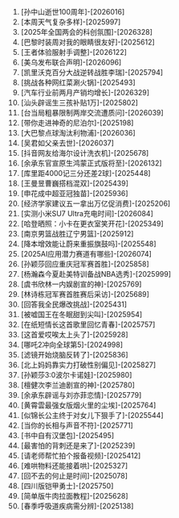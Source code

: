 
1. [孙中山逝世100周年]-[2026016]
1. [本周天气复杂多样]-[2025997]
1. [2025年全国两会的科创氛围]-[2026328]
1. [巴黎时装周对我的眼睛很友好]-[2025612]
1. [王者体验服射手调整]-[2026122]
1. [美乌发布联合声明]-[2026096]
1. [凯里沃克百分大战逆转战胜李瑞]-[2025794]
1. [挑战各种网红菜涮火锅]-[2025493]
1. [汽车行业前两月产销均增长]-[2026329]
1. [汕头辟谣生三孩补贴1万]-[2025802]
1. [台当局粗暴限制两岸交流遭质问]-[2026039]
1. [带你走进神奇的尼泊尔]-[2025198]
1. [大巴黎点球淘汰利物浦]-[2026036]
1. [吴君如父亲去世]-[2026037]
1. [抖音网友给海尔设计洗衣机]-[2025678]
1. [余承东官宣原生鸿蒙正式版将至]-[2026132]
1. [库里距4000记三分还差2球]-[2025448]
1. [王曼昱曹巍搭档混双]-[2025439]
1. [申花成中超亚冠独苗]-[2025936]
1. [经济学家建议五一拿出万亿促消费]-[2025206]
1. [实测小米SU7 Ultra充电时间]-[2026084]
1. [哈登晒照：小卡在更衣室笑开花]-[2025349]
1. [南京男篮战胜辽宁男篮]-[2025912]
1. [降本增效能让蔚来重振旗鼓吗]-[2025548]
1. [2025AI应用潜力赛道有哪些]-[2026074]
1. [孙颖莎回应重庆冠军赛首胜]-[2025858]
1. [杨瀚森今夏赴美特训备战NBA选秀]-[2025999]
1. [虞书欣林一内娱剧宣的神]-[2025769]
1. [林诗栋冠军赛首胜赛后采访]-[2025689]
1. [回答我全民爆改挑战]-[2025431]
1. [被嘘国王在冬眠甜到尖叫]-[2025954]
1. [在纸短情长这首歌里回忆青春]-[2025757]
1. [这首爱哎唉太上头了]-[2025928]
1. [哪吒2冲向全球第5]-[2024998]
1. [滤镜开始烧脑反转了]-[2025836]
1. [北上妈妈靠实力打破性别偏见]-[2025827]
1. [孙颖莎3:0波尔卡诺娃]-[2025980]
1. [檀健次李兰迪剧宣的神]-[2025780]
1. [余承东辟谣与刘亦菲恋情]-[2025779]
1. [黄霄雲最强女版烟火里的尘埃]-[2025764]
1. [似锦长公主终于对女儿下狠手了]-[2025544]
1. [当你的长相与声音不符]-[2025771]
1. [书中自有汉堡包]-[2025495]
1. [最害怕的背刺还是来了]-[2025239]
1. [请老师帮忙拍个报备视频]-[2025412]
1. [难哄物料还能接着哄]-[2025327]
1. [回不去的何止是时间]-[2025078]
1. [四川版铠甲勇士]-[2025750]
1. [简单版牛肉拉面教程]-[2025628]
1. [春季呼吸道疾病需分辨]-[2025138]